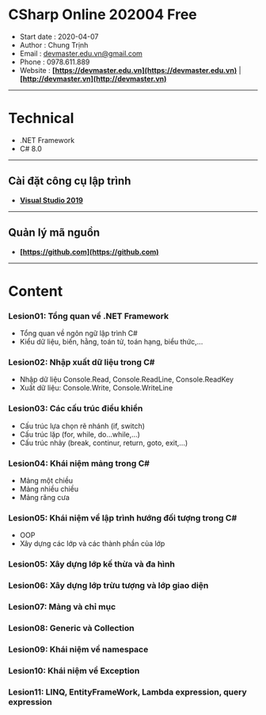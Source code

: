 # CSharp Online 202004 Free
* Start date 	: 2020-04-07
* Author		: Chung Trịnh
* Email		: devmaster.edu.vn@gmail.com 
* Phone		: 0978.611.889
* Website		: **[https://devmaster.edu.vn](https://devmaster.edu.vn)** | **[http://devmaster.vn](http://devmaster.vn)**
___
# Technical
- .NET Framework
- C# 8.0
___
## Cài đặt công cụ lập trình
- **[Visual Studio 2019](https://visualstudio.microsoft.com/vs/)** 
___
## Quản lý mã nguồn 
- **[https://github.com](https://github.com)** 
___

# Content
### Lesion01: Tổng quan về .NET Framework 
- Tổng quan về ngôn ngữ lập trình C#
- Kiểu dữ liệu, biến, hằng, toán tử, toán hạng, biểu thức,...
### Lesion02: Nhập xuất dữ liệu trong C#
- Nhập dữ liệu Console.Read, Console.ReadLine, Console.ReadKey
- Xuất dữ liệu: Console.Write, Console.WriteLine
### Lesion03: Các cấu trúc điều khiển
- Cấu trúc lựa chọn rẽ nhánh (if, switch)
- Cấu trúc lặp (for, while, do...while,...)
- Cấu trúc nhảy (break, continur, return, goto, exit,...)
### Lesion04: Khái niệm mảng trong C#
- Mảng một chiều
- Mảng nhiều chiều
- Mảng răng cưa
### Lesion05: Khái niệm về lập trình hướng đối tượng trong C#
- OOP
- Xây dựng các lớp và các thành phần của lớp
### Lesion05: Xây dựng lớp kế thừa và đa hình
### Lesion06: Xây dựng lớp trừu tượng và lớp giao diện
### Lesion07: Mảng và chỉ mục
### Lesion08: Generic và Collection
### Lesion09: Khái niệm về namespace
### Lesion10: Khái niệm về Exception
### Lesion11: LINQ, EntityFrameWork, Lambda expression, query expression
